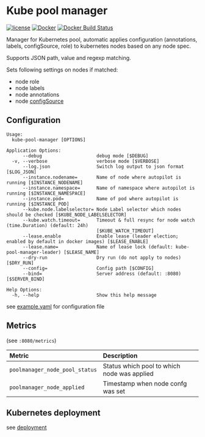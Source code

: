Kube pool manager
=================

[![license](https://img.shields.io/github/license/webdevops/kube-pool-manager.svg)](https://github.com/webdevops/kube-pool-manager/blob/master/LICENSE)
[![Docker](https://img.shields.io/docker/cloud/automated/webdevops/kube-pool-manager)](https://hub.docker.com/r/webdevops/kube-pool-manager/)
[![Docker Build Status](https://img.shields.io/docker/cloud/build/webdevops/kube-pool-manager)](https://hub.docker.com/r/webdevops/kube-pool-manager/)

Manager for Kubernetes pool, automatic applies configuration (annotations, labels, configSource, role) to kubernetes nodes based on any node spec.

Supports JSON path, value and regexp matching.

Sets following settings on nodes if matched:
- node role
- node labels
- node annotations
- node [configSource](https://kubernetes.io/docs/tasks/administer-cluster/reconfigure-kubelet/) 

Configuration
-------------

```
Usage:
  kube-pool-manager [OPTIONS]

Application Options:
      --debug                    debug mode [$DEBUG]
  -v, --verbose                  verbose mode [$VERBOSE]
      --log.json                 Switch log output to json format [$LOG_JSON]
      --instance.nodename=       Name of node where autopilot is running [$INSTANCE_NODENAME]
      --instance.namespace=      Name of namespace where autopilot is running [$INSTANCE_NAMESPACE]
      --instance.pod=            Name of pod where autopilot is running [$INSTANCE_POD]
      --kube.node.labelselector= Node Label selector which nodes should be checked [$KUBE_NODE_LABELSELECTOR]
      --kube.watch.timeout=      Timeout & full resync for node watch (time.Duration) (default: 24h)
                                 [$KUBE_WATCH_TIMEOUT]
      --lease.enable             Enable lease (leader election; enabled by default in docker images) [$LEASE_ENABLE]
      --lease.name=              Name of lease lock (default: kube-pool-manager-leader) [$LEASE_NAME]
      --dry-run                  Dry run (do not apply to nodes) [$DRY_RUN]
      --config=                  Config path [$CONFIG]
      --bind=                    Server address (default: :8080) [$SERVER_BIND]

Help Options:
  -h, --help                     Show this help message
```

see [example.yaml](/example.yaml) for configuration file

Metrics
-------

 (see `:8080/metrics`)

| Metric                         | Description                                     |
|:-------------------------------|:------------------------------------------------|
| `poolmanager_node_pool_status` | Status which pool to which node was applied     |
| `poolmanager_node_applied`     | Timestamp when node confg was set               |

Kubernetes deployment
---------------------

see [deployment](/deployment)
